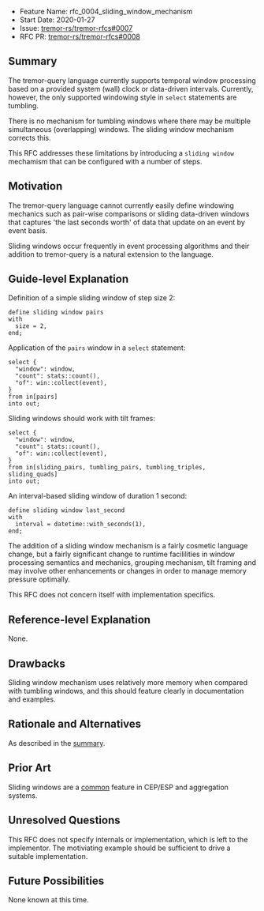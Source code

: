 - Feature Name: rfc_0004_sliding_window_mechanism
- Start Date: 2020-01-27
- Issue: [tremor-rs/tremor-rfcs#0007](https://github.com/tremor-rs/tremor-rfcs/issues/7)
- RFC PR: [tremor-rs/tremor-rfcs#0008](https://github.com/tremor-rs/tremor-rfcs/pull/8)

## Summary
[summary]: #summary

The tremor-query language currently supports temporal window processing based on a provided system (wall) clock or data-driven intervals. Currently, however, the only supported windowing style in `select` statements are tumbling.

There is no mechanism for tumbling windows where there may be multiple simultaneous (overlapping) windows. The sliding window mechanism corrects this.

This RFC addresses these limitations by introducing a `sliding window` mechamism
that can be configured with a number of steps.

## Motivation
[motivation]: #motivation

The tremor-query language cannot currently easily define windowing mechanics such as pair-wise comparisons or sliding data-driven windows that captures 'the last seconds worth' of data that update on an event by event basis.

Sliding windows occur frequently in event processing algorithms and their addition to tremor-query is a natural extension to the language.

## Guide-level Explanation
[guide-level-explanation]: #guide-level-explanation

Definition of a simple sliding window of step size 2:

```trickle
define sliding window pairs
with
  size = 2,
end;
```

Application of  the `pairs` window in a `select` statement:

```trickle
select {
  "window": window,
  "count": stats::count(),
  "of": win::collect(event),
}
from in[pairs]
into out;
```

Sliding windows should work with tilt frames:

```trickle
select {
  "window": window,
  "count": stats::count(),
  "of": win::collect(event),
}
from in[sliding_pairs, tumbling_pairs, tumbling_triples, sliding_quads]
into out;
```

An interval-based sliding window of duration 1 second:

```trickle
define sliding window last_second
with
  interval = datetime::with_seconds(1),
end;
```

The addition of a sliding window mechanism is a fairly cosmetic language change, but a fairly significant change to runtime facililities in window processing semantics and mechanics, grouping mechanism, tilt framing and may involve other enhancements or changes in order to manage memory pressure optimally.

This RFC does not concern itself with implementation specifics.

## Reference-level Explanation
[reference-level-explanation]: #reference-level-explanation

None.

## Drawbacks
[drawbacks]: #drawbacks

Sliding window mechanism uses relatively more memory when compared with tumbling windows, and this should feature clearly in documentation and examples.

## Rationale and Alternatives
[rationale-and-alternatives]: #rationale-and-alternatives

As described in the [summary](#summary).

## Prior Art
[prior-art]: #prior-art

Sliding windows are a [common](https://www.researchgate.net/figure/Sliding-Window-in-CEP_fig2_283199451) feature in CEP/ESP and aggregation systems.

## Unresolved Questions
[unresolved-questions]: #unresolved-questions

This RFC does not specify internals or implementation, which is left to the implementor. The motiviating example should be sufficient to drive a suitable implementation.

## Future Possibilities
[future-possibilities]: #future-possibilities

None known at this time.
